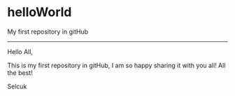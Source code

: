 # helloWorld
My first repository in gitHub


*****************************************************************************************************************

Hello All,

This is my first repository in gitHub, I am so happy sharing it with you all!
All the best!

Selcuk
